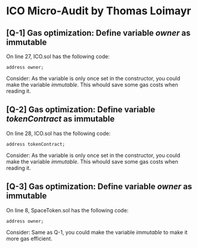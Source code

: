 # ICO Micro-Audit by Thomas Loimayr

## **[Q-1]** Gas optimization: Define variable *owner* as immutable
On line 27, ICO.sol has the following code:
```
address owner;
```
Consider: As the variable is only once set in the constructor, you could make the variable *immutable*. This whould save some gas costs when reading it.


## **[Q-2]** Gas optimization: Define variable *tokenContract* as immutable
On line 28, ICO.sol has the following code:
```
address tokenContract;
```
Consider: As the variable is only once set in the constructor, you could make the variable *immutable*. This whould save some gas costs when reading it.


## **[Q-3]** Gas optimization: Define variable *owner* as immutable
On line 8, SpaceToken.sol has the following code:
```
address owner;
```
Consider: Same as Q-1, you could make the variable *immutable* to make it more gas efficient.